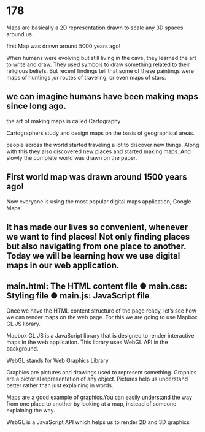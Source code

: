 # 178

Maps are basically a 2D representation drawn to scale any 3D spaces around us.


first Map was drawn around 5000 years ago!

When humans were evolving but still living in the cave, they learned the art to write and draw. They used symbols
to draw something related to their religious beliefs.
But recent findings tell that some of these paintings were maps of huntings ,or routes of traveling, or even
maps of stars.

we can imagine humans have been making maps since long ago.
--------------------------------------------------------------------------------------------------------------------
 the art of making maps is called Cartography
 
 Cartographers study and design maps on the basis of geographical areas.
 
people across the world started traveling a lot to discover new things.
Along with this they also discovered new places and started making maps.
And slowly the complete world was drawn on the paper.

First world map was drawn around 1500 years ago!
--------------------------------------------------------------------------------------------------------------------
Now everyone is using the most popular digital maps application, Google Maps!

It has made our lives so convenient, whenever we want to find places!
Not only finding places but also navigating from one place to another.
Today we will be learning how we use digital maps in our web application.
-------------------------------------------------------------------------------------------------------------------
main.html: The HTML content file
● main.css: Styling file
● main.js: JavaScript file
-------------------------------------------------------------------------------------------------------------------
Once we have the HTML content structure of the page ready, let’s see how we can render maps on the web
page. For this we are going to use Mapbox GL JS library.

Mapbox GL JS is a JavaScript library that is designed to render interactive maps in the web application. This library uses WebGL API in the background.

WebGL stands for Web Graphics Library.

Graphics are pictures and drawings used to represent something.
Graphics are a pictorial representation of any object.
Pictures help us understand better rather than just explaining in words.

Maps are a good example of graphics.You can easily understand the way from one place to another by looking at
a map, instead of someone explaining the way.

WebGL is a JavaScript API which helps us to render 2D and 3D graphics

